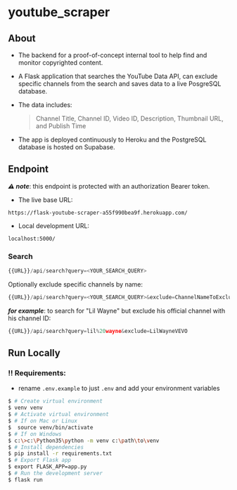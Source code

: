 # youtube_scraper

## About

- The backend for a proof-of-concept internal tool to help find and monitor copyrighted content.

- A Flask application that searches the YouTube Data API, can exclude specific channels from the search and saves data to a live PosgreSQL database.

- The data includes:

  > Channel Title, Channel ID, Video ID, Description, Thumbnail URL, and Publish Time

- The app is deployed continuously to Heroku and the PostgreSQL database is hosted on Supabase.

## Endpoint

**_⚠️ note_**: this endpoint is protected with an authorization Bearer token.

- The live base URL:

```
https://flask-youtube-scraper-a55f990bea9f.herokuapp.com/
```

- Local development URL:

```
localhost:5000/
```

### Search

```python
{{URL}}/api/search?query=<YOUR_SEARCH_QUERY>
```

Optionally exclude specific channels by name:

```python
{{URL}}/api/search?query=<YOUR_SEARCH_QUERY>&exclude=ChannelNameToExclude,AnotherChannelToExclude
```

**_for example_**: to search for "Lil Wayne" but exclude his official channel with his channel ID:

```python
{{URL}}/api/search?query=lil%20wayne&exclude=LilWayneVEVO
```

## Run Locally

### ‼️ Requirements:

- rename `.env.example` to just `.env` and add your environment variables

```bash
$ # Create virtual environment
$ venv venv
$ # Activate virtual environment
$ # If on Mac or Linux
$  source venv/bin/activate
$ # If on Windows
$ c:\>c:\Python35\python -m venv c:\path\to\venv
$ # Install dependencies
$ pip install -r requirements.txt
$ # Export Flask app
$ export FLASK_APP=app.py
$ # Run the development server
$ flask run
```
